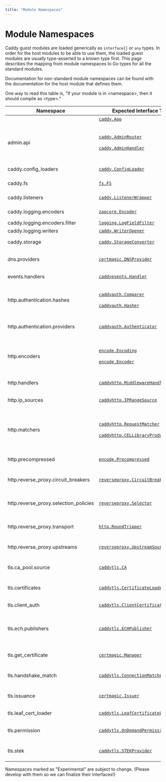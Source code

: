 ```yaml
---
title: "Module Namespaces"
---
```


# Module Namespaces

Caddy guest modules are loaded generically as `interface{}` or `any` types. In order for the host modules to be able to use them, the loaded guest modules are usually type-asserted to a known type first. This page describes the mapping from module namespaces to Go types for all the standard modules.

Documentation for non-standard module namespaces can be found with the documentation for the host module that defines them.

<aside class="tip">
	One way to read this table is, "If your module is in &lt;namespace&gt;, then it should compile as &lt;type&gt;."
</aside>

Namespace | Expected Interface Type | Description | Notes
--------- | ------------- | ----------- | ----------
|         | [`caddy.App`](https://pkg.go.dev/github.com/caddyserver/caddy/v2#App) | Caddy app
admin.api | [`caddy.AdminRouter`](https://pkg.go.dev/github.com/caddyserver/caddy/v2#AdminRouter)<br><br>[`caddy.AdminHandler`](https://pkg.go.dev/github.com/caddyserver/caddy/v2#AdminHandler) | Registers HTTP routes for admin<br><br>HTTP handler middleware |
caddy.config_loaders | [`caddy.ConfigLoader`](https://pkg.go.dev/github.com/caddyserver/caddy/v2#ConfigLoader) | Loads a config | <i>⚠️ Experimental</i>
caddy.fs  | [`fs.FS`](https://pkg.go.dev/io/fs#FS) | Virtual file system |  <i>⚠️ Experimental</i>
caddy.listeners | [`caddy.ListenerWrapper`](https://pkg.go.dev/github.com/caddyserver/caddy/v2#ListenerWrapper) | Wrap network listeners
caddy.logging.encoders | [`zapcore.Encoder`](https://pkg.go.dev/go.uber.org/zap/zapcore#Encoder) | Log entry encoder
caddy.logging.encoders.filter | [`logging.LogFieldFilter`](https://pkg.go.dev/github.com/caddyserver/caddy/v2/modules/logging#LogFieldFilter) | Log field filter
caddy.logging.writers | [`caddy.WriterOpener`](https://pkg.go.dev/github.com/caddyserver/caddy/v2#WriterOpener) | Log writers
caddy.storage | [`caddy.StorageConverter`](https://pkg.go.dev/github.com/caddyserver/caddy/v2#StorageConverter) | Storage backends
dns.providers | [`certmagic.DNSProvider`](https://pkg.go.dev/github.com/caddyserver/certmagic#DNSProvider) | DNS challenge solver
events.handlers | [`caddyevents.Handler`](https://pkg.go.dev/github.com/caddyserver/caddy/v2/modules/caddyevents#Handler) | Event handlers | <i>⚠️ Experimental</i>
http.authentication.hashes | [`caddyauth.Comparer`](https://pkg.go.dev/github.com/caddyserver/caddy/v2/modules/caddyhttp/caddyauth#Comparer)<br><br>[`caddyauth.Hasher`](https://pkg.go.dev/github.com/caddyserver/caddy/v2/modules/caddyhttp/caddyauth#Hasher) | Password comparers<br><br>Password hashers
http.authentication.providers | [`caddyauth.Authenticator`](https://pkg.go.dev/github.com/caddyserver/caddy/v2/modules/caddyhttp/caddyauth#Authenticator) | HTTP authentication providers
http.encoders | [`encode.Encoding`](https://pkg.go.dev/github.com/caddyserver/caddy/v2/modules/caddyhttp/encode#Encoding)<br><br>[`encode.Encoder`](https://pkg.go.dev/github.com/caddyserver/caddy/v2/modules/caddyhttp/encode#Encoder) | Creates an encoder (compression)<br><br>Encodes a data stream
http.handlers | [`caddyhttp.MiddlewareHandler`](https://pkg.go.dev/github.com/caddyserver/caddy/v2/modules/caddyhttp#MiddlewareHandler) | HTTP handlers
http.ip_sources | [`caddyhttp.IPRangeSource`](https://pkg.go.dev/github.com/caddyserver/caddy/v2/modules/caddyhttp#IPRangeSource) | IP ranges for trusted proxies
http.matchers | [`caddyhttp.RequestMatcher`](https://pkg.go.dev/github.com/caddyserver/caddy/v2/modules/caddyhttp#RequestMatcher)<br><br>[`caddyhttp.CELLibraryProducer`](https://pkg.go.dev/github.com/caddyserver/caddy/v2/modules/caddyhttp#CELLibraryProducer) | HTTP request matchers<br><br>Support for CEL expressions | <br><br><i>(Optional)</i>
http.precompressed | [`encode.Precompressed`](https://pkg.go.dev/github.com/caddyserver/caddy/v2/modules/caddyhttp/encode#Precompressed) | Supported precompress mappings
http.reverse_proxy.circuit_breakers | [`reverseproxy.CircuitBreaker`](https://pkg.go.dev/github.com/caddyserver/caddy/v2/modules/caddyhttp/reverseproxy#CircuitBreaker) | Reverse proxy circuit breakers
http.reverse_proxy.selection_policies | [`reverseproxy.Selector`](https://pkg.go.dev/github.com/caddyserver/caddy/v2/modules/caddyhttp/reverseproxy#Selector) | Load balancing selection policies
http.reverse_proxy.transport | [`http.RoundTripper`](https://pkg.go.dev/net/http#RoundTripper) | HTTP reverse proxy transports
http.reverse_proxy.upstreams | [`reverseproxy.UpstreamSource`](https://pkg.go.dev/github.com/caddyserver/caddy/v2/modules/caddyhttp/reverseproxy#UpstreamSource) | Dynamic upstream source | <i>⚠️ Experimental</i>
tls.ca_pool.source | [`caddytls.CA`](https://pkg.go.dev/github.com/caddyserver/caddy/v2/modules/caddytls#CA) | Source of trusted root certs
tls.certificates | [`caddytls.CertificateLoader`](https://pkg.go.dev/github.com/caddyserver/caddy/v2/modules/caddytls#CertificateLoader) | TLS certificate source
tls.client_auth | [`caddytls.ClientCertificateVerifier`](https://pkg.go.dev/github.com/caddyserver/caddy/v2/modules/caddytls#ClientCertificateVerifier) | Verifies client certificates
tls.ech.publishers | [`caddytls.ECHPublisher`](https://pkg.go.dev/github.com/caddyserver/caddy/v2/modules/caddytls#ECHPublisher) | Publishes Encrypted ClientHello (ECH) configurations | <i>⚠️ Experimental</i>
tls.get_certificate | [`certmagic.Manager`](https://pkg.go.dev/github.com/caddyserver/certmagic#Manager) | TLS certificate manager | <i>⚠️ Experimental</i>
tls.handshake_match | [`caddytls.ConnectionMatcher`](https://pkg.go.dev/github.com/caddyserver/caddy/v2/modules/caddytls#ConnectionMatcher) | TLS connection matcher
tls.issuance | [`certmagic.Issuer`](https://pkg.go.dev/github.com/caddyserver/certmagic#Issuer) | TLS certificate issuer
tls.leaf_cert_loader | [`caddytls.LeafCertificateLoader`](https://pkg.go.dev/github.com/caddyserver/caddy/v2/modules/caddytls#LeafCertificateLoader) | Loads trusted leaf certs
tls.permission | [`caddytls.OnDemandPermission`](https://pkg.go.dev/github.com/caddyserver/caddy/v2/modules/caddytls#OnDemandPermission) | Whether to obtain a cert for a domain | <i>⚠️ Experimental</i>
tls.stek | [`caddytls.STEKProvider`](https://pkg.go.dev/github.com/caddyserver/caddy/v2/modules/caddytls#STEKProvider) | TLS session ticket key source

Namespaces marked as "Experimental" are subject to change. (Please develop with them so we can finalize their interfaces!)
